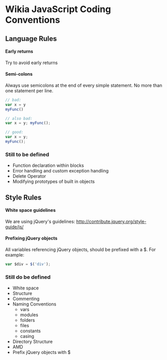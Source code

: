 # Wikia JavaScript Coding Conventions

## Language Rules
#### Early returns
Try to avoid early returns

#### Semi-colons
Always use semicolons at the end of every simple statement.  No more than one statement per line.
```javascript
// bad:
var x = y
myFunc()

// also bad:
var x = y; myFunc();

// good:
var x = y;
myFunc();
```

### Still to be defined
* Function declaration within blocks
* Error handling and custom exception handling
* Delete Operator
* Modifying prototypes of built in objects

## Style Rules

#### White space guidelines
We are using jQuery's guidelines: http://contribute.jquery.org/style-guide/js/

#### Prefixing jQuery objects
All variables referencing jQuery objects, should be prefixed with a $. For example:

```javascript
var $div = $('div');
```

### Still do be defined
* White space
* Structure
* Commenting
* Naming Conventions
	* vars
	* modules
	* folders
	* files
	* constants
	* casing
* Directory Structure
* AMD
* Prefix jQuery objects with $


